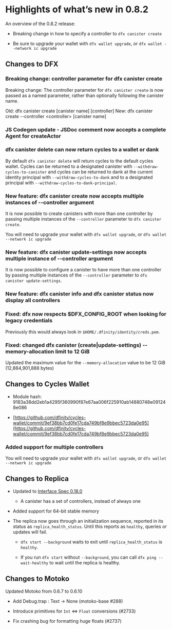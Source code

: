 # Highlights of what’s new in 0.8.2

An overview of the 0.8.2 release:

-   Breaking change in how to specify a controller to `dfx canister create`

-   Be sure to upgrade your wallet with `dfx wallet upgrade`, or `dfx wallet --network ic upgrade`

## Changes to DFX

### Breaking change: controller parameter for dfx canister create

Breaking change: The controller parameter for `dfx canister create` is now passed as a named parameter, rather than optionally following the canister name.

Old: dfx canister create \[canister name\] \[controller\] New: dfx canister create --controller \<controller\> \[canister name\]

### JS Codegen update - JSDoc comment now accepts a complete Agent for createActor

### dfx canister delete can now return cycles to a wallet or dank

By default `dfx canister delete` will return cycles to the default cycles wallet. Cycles can be returned to a designated canister with `--withdraw-cycles-to-canister` and cycles can be returned to dank at the current identity principal with `--withdraw-cycles-to-dank` and to a designated principal with `--withdraw-cycles-to-dank-principal`.

### New feature: dfx canister create now accepts multiple instances of --controller argument

It is now possible to create canisters with more than one controller by passing multiple instances of the `--controller` parameter to `dfx canister create`.

You will need to upgrade your wallet with `dfx wallet upgrade`, or `dfx wallet --network ic upgrade`

### New feature: dfx canister update-settings now accepts multiple instance of --controller argument

It is now possible to configure a canister to have more than one controller by passing multiple instances of the `--controller` parameter to `dfx canister update-settings`.

### New feature: dfx canister info and dfx canister status now display all controllers

### Fixed: dfx now respects $DFX_CONFIG_ROOT when looking for legacy credentials

Previously this would always look in `$HOME/.dfinity/identity/creds.pem`.

### Fixed: changed dfx canister (create\|update-settings) --memory-allocation limit to 12 GiB

Updated the maximum value for the `--memory-allocation` value to be 12 GiB (12,884,901,888 bytes)

## Changes to Cycles Wallet

-   Module hash: 9183a38dd2eb1a4295f360990f87e67aa006f225910ab14880748e091248e086

-   [https://github.com/dfinity/cycles-wallet/commit/9ef38bb7cd0fe17cda749bf8e9bbec5723da0e95](https://github.com/dfinity/cycles-wallet/commit/9ef38bb7cd0fe17cda749bf8e9bbec5723da0e95)

### Added support for multiple controllers

You will need to upgrade your wallet with `dfx wallet upgrade`, or `dfx wallet --network ic upgrade`

## Changes to Replica

-   Updated to [Interface Spec 0.18.0](/docs/current/references/ic-interface-spec)

    -   A canister has a set of controllers, instead of always one

-   Added support for 64-bit stable memory

-   The replica now goes through an initialization sequence, reported in its status as `replica_health_status`. Until this reports as `healthy`, queries or updates will fail.

    -   `dfx start --background` waits to exit until `replica_health_status` is `healthy`.

    -   If you run `dfx start` without `--background`, you can call `dfx ping --wait-healthy` to wait until the replica is healthy.

## Changes to Motoko

Updated Motoko from 0.6.7 to 0.6.10

-   Add Debug.trap : Text → None (motoko-base \#288)

-   Introduce primitives for `Int` ⇔ `Float` conversions (#2733)

-   Fix crashing bug for formatting huge floats (#2737)
